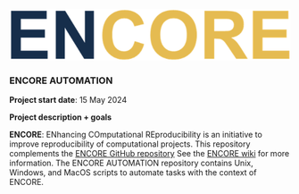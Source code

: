 ![Logo](https://github.com/EDS-Bioinformatics-Laboratory/ENCORE_AUTOMATION/blob/main/Manuscript/ENCORE_v22_MetaArXiv/Figures/ENCORE-logo.png)

### ENCORE AUTOMATION



**Project start date**: 15 May 2024



**Project description + goals**

**ENCORE**: ENhancing COmputational REproducibility is an initiative to improve reproducibility of computational projects. This repository complements the [ENCORE GitHub repository](https://github.com/EDS-Bioinformatics-Laboratory/ENCORE) See the [ENCORE wiki](https://github.com/EDS-Bioinformatics-Laboratory/ENCORE/wiki) for more information.  The ENCORE AUTOMATION repository contains Unix, Windows, and MacOS scripts to automate tasks with the context of ENCORE.













